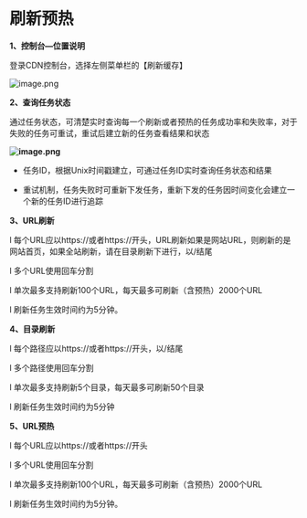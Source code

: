 # **刷新预热**

**1、控制台—位置说明**

登录CDN控制台，选择左侧菜单栏的【刷新缓存】                                              

 ![image.png](https://img1.jcloudcs.com/cms/b4021e8c-827e-4331-9617-301ea758423020180117163325.png)

**2、查询任务状态**

通过任务状态，可清楚实时查询每一个刷新或者预热的任务成功率和失败率，对于失败的任务可重试，重试后建立新的任务查看结果和状态

**![image.png](https://img1.jcloudcs.com/cms/3c752f53-54cd-4919-a95d-33f70b30c5dc20180205101014.png)**

- 任务ID，根据Unix时间戳建立，可通过任务ID实时查询任务状态和结果

- 重试机制，任务失败时可重新下发任务，重新下发的任务因时间变化会建立一个新的任务ID进行追踪

  

**3、URL刷新**

l  每个URL应以https://或者https://开头，URL刷新如果是网站URL，则刷新的是网站首页，如果全站刷新，请在目录刷新下进行，以/结尾

l  多个URL使用回车分割

l  单次最多支持刷新100个URL，每天最多可刷新（含预热）2000个URL

l  刷新任务生效时间约为5分钟。

 

**4、目录刷新**

l  每个路径应以https://或者https://开头，以/结尾

l  多个路径使用回车分割

l  单次最多支持刷新5个目录，每天最多可刷新50个目录

l  刷新任务生效时间约为5分钟

 

**5、URL预热**

l  每个URL应以https://或者https://开头

l  多个URL使用回车分割

l  单次最多支持刷新100个URL，每天最多可刷新（含预热）2000个URL

l  刷新任务生效时间约为5分钟。